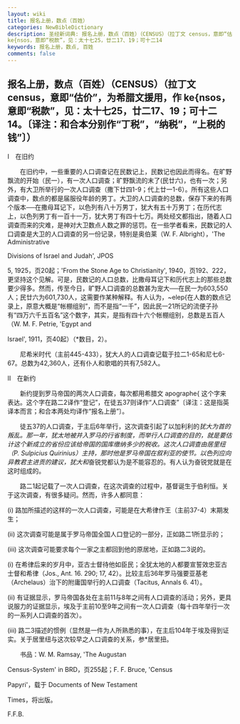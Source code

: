 ```yaml
---
layout: wiki
title: 报名上册，数点（百姓）
categories: NewBibleDictionary
description: 圣经新词典: 报名上册，数点（百姓）（CENSUS）（拉丁文 census，意即“估价”，为希腊文援用，作
ke{nsos，意即“税款”，见：太十七25，廿二17、19；可十二14
keywords: 报名上册，数点, 百姓
comments: false
---
```


## 报名上册，数点（百姓）（CENSUS）（拉丁文 census，意即“估价”，为希腊文援用，作 ke{nsos，意即“税款”，见：太十七25，廿二17、19；可十二14。〔译注：和合本分别作“丁税”，“纳税”，“上税的钱”〕）

Ⅰ　在旧约

　　在旧约中，一些重要的人口调查记在民数记上，民数记也因此而得名。在旷野飘流的开始（民一），有一次人口调查；旷野飘流的末了(民廿六)，也有一次；另外，有大卫所举行的一次人口调查（撒下廿四1-9；代上廿一1-6）。所有这些人口调查中，数点的都是届服役年龄的男丁。大卫的人口调查的总数，保存下来的有两个版本──在撒母耳记下，以色列有八十万男丁，犹大有五十万男丁；在历代志上，以色列男丁有一百十一万，犹大男丁有四十七万。两处经文都指出，随着人口调查而来的灾难，是神对大卫数点人数之罪的惩罚。在一些学者看来，民数记的人口调查是大卫的人口调查的另一份记录，特别是奥伯莱（W. F. Albright），'The Administrative

Divisions of Israel and Judah', JPOS

5, 1925，页20起；'From the Stone Age to Christianity', 1940，页192、222，更坚持这个见解。可是，民数记的人口总数，比撒母耳记下和历代志上的那些总数要少得多。然而，传至今日，旷野人口调查的总数甚为宠大──在民一为603,550人；民廿六为601,730人，这需要作某种解释。有人认为，~elep{在人数的数点记录上，原意大概是“帐棚组别”，而不是指“一千”，因此民一21所记的流便子孙有“四万六千五百名”这个数字，其实，是指有四十六个帐棚组别，总数是五百人（W. M. F. Petrie, 'Egypt and

Israel', 1911，页40起）（*数目，2）。

　　尼希米时代（主前445-433），犹大人的人口调查记载于拉二1-65和尼七6-67。总数为42,360人，还有仆人和歌唱的共有7,582人。

Ⅱ　在新约

　　新约提到罗马帝国的两次人口调查，每次都用希腊文 apographe{ 这个字来表达。这个字在路二2译作“登记”，在徒五37则译作“人口调查”〔译注：这是指英译本而言；和合本两处均译作“报名上册”〕。

　　徒五37的人口调查，于主后6年举行，这次调查引起了以加利利的*犹大为首的叛乱。那一年，犹太地被并入罗马的行省制度，而举行人口调查的目的，就是要估计这个新成立的省份应该给帝国的国库缴纳多少的税收。这次人口调查由居里纽（P. Sulpicius Quirinius）主持，那时他是罗马帝国在叙利亚的使节。以色列应向异教君主进贡的建议，犹大和*奋锐党都认为是不能容忍的。有人认为奋锐党就是在这时组成的。

　　路二1起记载了一次人口调查，在这次调查的过程中，基督诞生于伯利恒。关于这次调查，有很多疑问。然而，许多人都同意：

(i) 路加所描述的这样的一次人口调查，可能是在大希律作王（主前37-4）末期发生；

(ii) 这次调查可能是属于罗马帝国全国人口登记的一部分，正如路二1所显示的；

(iii) 这次调查可能要求每个一家之主都回到他的原居地，正如路二3说的。

(i) 在希律后来的岁月中，亚古士督待他如臣民；全犹太地的人都要宣誓效忠亚古士督和希律（Jos., Ant. 16. 290; 17, 42）。比较主后36年罗马强要亚基老（Archelaus）治下的附庸国举行的人口调查（Tacitus, Annals 6. 41）。

(ii) 有证据显示，罗马帝国各处在主前11与8年之间有人口调查的活动；另外，更具说服力的证据显示，埃及于主前10至9年之间有一次人口调查（每十四年举行一次的一系列人口调查的首次）。

(iii) 路二3描述的惯例（显然是一件为人所熟悉的事），在主后104年于埃及得到证实。关于居里纽与这次较早之人口调查的关系，参*居里扭。

　　书品：W. M. Ramsay, 'The Augustan

Census-System' in BRD，页255起；F. F. Bruce, 'Census

Papyri'，载于 Documents of New Testament

Times，将出版。

F.F.B.






